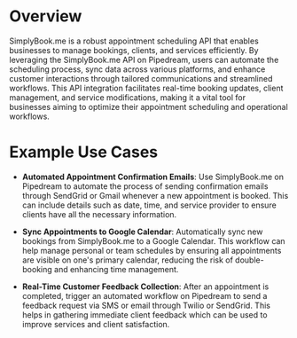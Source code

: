 # Overview

SimplyBook.me is a robust appointment scheduling API that enables businesses to manage bookings, clients, and services efficiently. By leveraging the SimplyBook.me API on Pipedream, users can automate the scheduling process, sync data across various platforms, and enhance customer interactions through tailored communications and streamlined workflows. This API integration facilitates real-time booking updates, client management, and service modifications, making it a vital tool for businesses aiming to optimize their appointment scheduling and operational workflows.

# Example Use Cases

- **Automated Appointment Confirmation Emails**: Use SimplyBook.me on Pipedream to automate the process of sending confirmation emails through SendGrid or Gmail whenever a new appointment is booked. This can include details such as date, time, and service provider to ensure clients have all the necessary information.

- **Sync Appointments to Google Calendar**: Automatically sync new bookings from SimplyBook.me to a Google Calendar. This workflow can help manage personal or team schedules by ensuring all appointments are visible on one's primary calendar, reducing the risk of double-booking and enhancing time management.

- **Real-Time Customer Feedback Collection**: After an appointment is completed, trigger an automated workflow on Pipedream to send a feedback request via SMS or email through Twilio or SendGrid. This helps in gathering immediate client feedback which can be used to improve services and client satisfaction.
